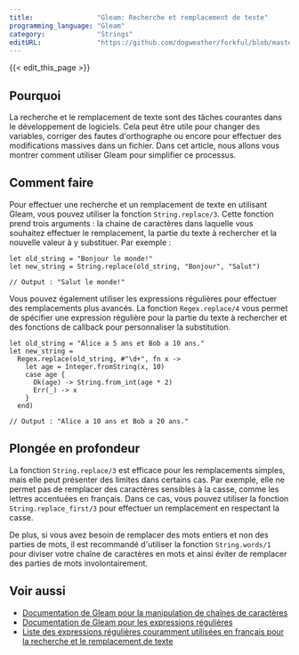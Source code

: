 ```yaml
---
title:                "Gleam: Recherche et remplacement de texte"
programming_language: "Gleam"
category:             "Strings"
editURL:              "https://github.com/dogweather/forkful/blob/master/content/fr/gleam/searching-and-replacing-text.md"
---
```


{{< edit_this_page >}}

## Pourquoi

La recherche et le remplacement de texte sont des tâches courantes dans le développement de logiciels. Cela peut être utile pour changer des variables, corriger des fautes d'orthographe ou encore pour effectuer des modifications massives dans un fichier. Dans cet article, nous allons vous montrer comment utiliser Gleam pour simplifier ce processus.

## Comment faire

Pour effectuer une recherche et un remplacement de texte en utilisant Gleam, vous pouvez utiliser la fonction `String.replace/3`. Cette fonction prend trois arguments : la chaine de caractères dans laquelle vous souhaitez effectuer le remplacement, la partie du texte à rechercher et la nouvelle valeur à y substituer. Par exemple :

```Gleam
let old_string = "Bonjour le monde!"
let new_string = String.replace(old_string, "Bonjour", "Salut")

// Output : "Salut le monde!"
```

Vous pouvez également utiliser les expressions régulières pour effectuer des remplacements plus avancés. La fonction `Regex.replace/4` vous permet de spécifier une expression régulière pour la partie du texte à rechercher et des fonctions de callback pour personnaliser la substitution.

```Gleam
let old_string = "Alice a 5 ans et Bob a 10 ans."
let new_string =
  Regex.replace(old_string, #"\d+", fn x ->
    let age = Integer.fromString(x, 10)
    case age {
      Ok(age) -> String.from_int(age * 2)
      Err(_) -> x
    }
  end)

// Output : "Alice a 10 ans et Bob a 20 ans."
```

## Plongée en profondeur

La fonction `String.replace/3` est efficace pour les remplacements simples, mais elle peut présenter des limites dans certains cas. Par exemple, elle ne permet pas de remplacer des caractères sensibles à la casse, comme les lettres accentuées en français. Dans ce cas, vous pouvez utiliser la fonction `String.replace_first/3` pour effectuer un remplacement en respectant la casse.

De plus, si vous avez besoin de remplacer des mots entiers et non des parties de mots, il est recommandé d'utiliser la fonction `String.words/1` pour diviser votre chaîne de caractères en mots et ainsi éviter de remplacer des parties de mots involontairement.

## Voir aussi

- [Documentation de Gleam pour la manipulation de chaînes de caractères](https://gleam.run/core/string.html)
- [Documentation de Gleam pour les expressions régulières](https://gleam.run/core/regex.html)
- [Liste des expressions régulières couramment utilisées en français pour la recherche et le remplacement de texte](https://www.bomel.ca/regex/liste.html)